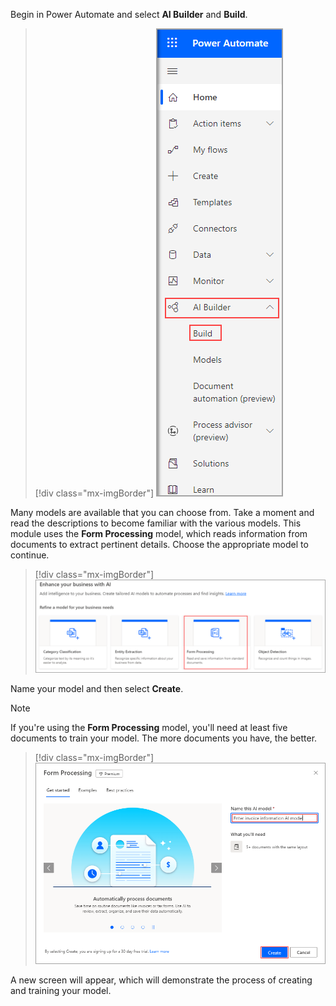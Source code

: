 Begin in Power Automate and select **AI Builder** and **Build**.

> [!div class="mx-imgBorder"]
> [![Screenshot of the Power Automate navigation with AI Builder and Build options highlighted.](../media/1-ai-builder.png)](../media/1-ai-builder.png#lightbox)

Many models are available that you can choose from. Take a moment and read the descriptions to become familiar with the various models. This module uses the **Form Processing** model, which reads information from documents to extract pertinent details. Choose the appropriate model to continue.

> [!div class="mx-imgBorder"]
> [![Screenshot of the Enhance your business with AI dialog box.](../media/2-form-process.png)](../media/2-form-process.png#lightbox)

Name your model and then select **Create**.

> [!NOTE]
> If you're using the **Form Processing** model, you'll need at least five documents to train your model. The more documents you have, the better.

> [!div class="mx-imgBorder"]
> [![Screenshot of the Form Processing Get started page.](../media/3-name-ai-model.png)](../media/3-name-ai-model.png#lightbox)

A new screen will appear, which will demonstrate the process of creating and training your model.
